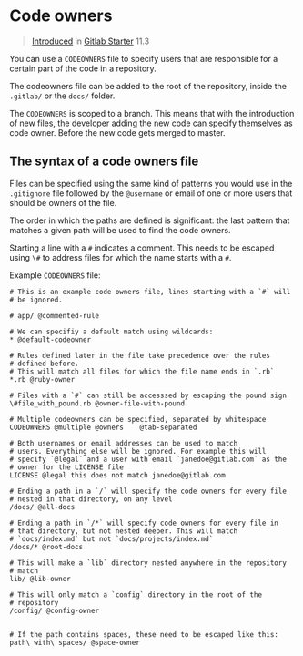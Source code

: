# Code owners

> [Introduced][introduced-mr] in [Gitlab Starter][ee] 11.3

You can use a `CODEOWNERS` file to specify users that are responsible
for a certain part of the code in a repository.

The codeowners file can be added to the root of the repository, inside
the `.gitlab/` or the `docs/` folder.

The `CODEOWNERS` is scoped to a branch. This means that with the
introduction of new files, the developer adding the new code can
specify themselves as code owner. Before the new code gets merged to
master.

## The syntax of a code owners file

Files can be specified using the same kind of patterns you would use
in the `.gitignore` file followed by the `@username` or email of one
or more users that should be owners of the file.

The order in which the paths are defined is significant: the last
pattern that matches a given path will be used to find the code
owners.

Starting a line with a `#` indicates a comment. This needs to be
escaped using `\#` to address files for which the name starts with a
`#`.

Example `CODEOWNERS` file:

```
# This is an example code owners file, lines starting with a `#` will
# be ignored.

# app/ @commented-rule

# We can specifiy a default match using wildcards:
* @default-codeowner

# Rules defined later in the file take precedence over the rules
# defined before.
# This will match all files for which the file name ends in `.rb`
*.rb @ruby-owner

# Files with a `#` can still be accesssed by escaping the pound sign
\#file_with_pound.rb @owner-file-with-pound

# Multiple codeowners can be specified, separated by whitespace
CODEOWNERS @multiple @owners	@tab-separated

# Both usernames or email addresses can be used to match
# users. Everything else will be ignored. For example this will
# specify `@legal` and a user with email `janedoe@gitlab.com` as the
# owner for the LICENSE file
LICENSE @legal this does not match janedoe@gitlab.com

# Ending a path in a `/` will specify the code owners for every file
# nested in that directory, on any level
/docs/ @all-docs

# Ending a path in `/*` will specify code owners for every file in
# that directory, but not nested deeper. This will match
# `docs/index.md` but not `docs/projects/index.md`
/docs/* @root-docs

# This will make a `lib` directory nested anywhere in the repository
# match
lib/ @lib-owner

# This will only match a `config` directory in the root of the
# repository
/config/ @config-owner


# If the path contains spaces, these need to be escaped like this:
path\ with\ spaces/ @space-owner
```

[introduced-mr]: https://gitlab.com/gitlab-org/gitlab-ee/merge_requests/6916
[ee]: https://about.gitlab.com/pricing/
